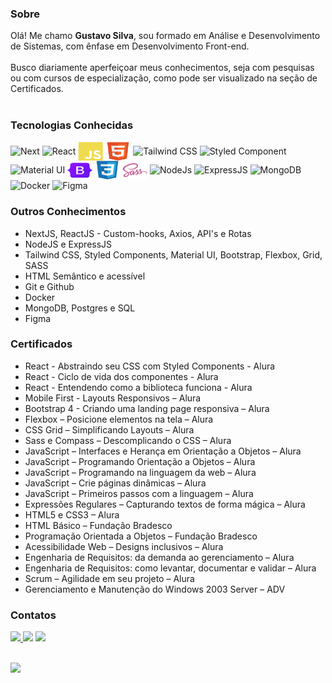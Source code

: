 <div id="sobremim">
 <h3>Sobre</h3>
  Olá! Me chamo <strong>Gustavo Silva</strong>, sou formado em Análise e Desenvolvimento de Sistemas, com ênfase em Desenvolvimento Front-end.</br></br>
  Busco diariamente aperfeiçoar meus conhecimentos, seja com pesquisas ou com cursos de especialização, como pode ser visualizado na seção de Certificados.</br></br>
  
</div>

<div style="display: inline_block">
 
<h3>Tecnologias Conhecidas</h3>
 
<img align="center" alt="Next" height="30" width="40" src="https://raw.githubusercontent.com/danielcranney/readme-generator/main/public/icons/skills/nextjs-colored.svg">
<img align="center" alt="React" height="30" width="40" src="https://raw.githubusercontent.com/danielcranney/readme-generator/main/public/icons/skills/react-colored.svg">
<img align="center" alt="Js" height="30" width="40" src="https://raw.githubusercontent.com/devicons/devicon/master/icons/javascript/javascript-plain.svg">
<img align="center" alt="HTML" height="30" width="40" src="https://raw.githubusercontent.com/devicons/devicon/master/icons/html5/html5-original.svg">
<img align="center" alt="Tailwind CSS" height="30" width="40" src="https://raw.githubusercontent.com/danielcranney/readme-generator/main/public/icons/skills/tailwindcss-colored.svg">
<img align="center" alt="Styled Component" height="30" width="40" src="https://miro.medium.com/v2/resize:fit:318/1*7jRD5QhgARucFKvRHFxpOg.png">
<img align="center" alt="Material UI" height="30" width="40" src="https://cdn.jsdelivr.net/gh/devicons/devicon/icons/materialui/materialui-original.svg">
<img align="center" alt="Bootstrap" height="30" width="40" src="https://raw.githubusercontent.com/devicons/devicon/master/icons/bootstrap/bootstrap-original.svg">
<img align="center" alt="CSS" height="30" width="40" src="https://raw.githubusercontent.com/devicons/devicon/master/icons/css3/css3-original.svg">
<img align="center" alt="SASS" height="30" width="40" src="https://raw.githubusercontent.com/devicons/devicon/master/icons/sass/sass-original.svg">
<img align="center" alt="NodeJs" height="30" width="40" src="https://raw.githubusercontent.com/danielcranney/readme-generator/main/public/icons/skills/nodejs-colored.svg">
<img align="center" alt="ExpressJS" height="30" width="40" src="https://raw.githubusercontent.com/danielcranney/readme-generator/main/public/icons/skills/express-colored.svg">
<img align="center" alt="MongoDB" height="30" width="40" src="https://raw.githubusercontent.com/danielcranney/readme-generator/main/public/icons/skills/mongodb-colored.svg">
<img align="center" alt="Docker" height="30" width="40" src="https://raw.githubusercontent.com/danielcranney/readme-generator/main/public/icons/skills/docker-colored.svg">
<img align="center" alt="Figma" height="30" width="40" src="https://raw.githubusercontent.com/danielcranney/readme-generator/main/public/icons/skills/figma-colored.svg">
  
 
  <h3>Outros Conhecimentos</h3>
  <ul>
    <li>NextJS, ReactJS - Custom-hooks, Axios, API's e Rotas</li>
    <li>NodeJS e ExpressJS</li>
    <li>Tailwind CSS, Styled Components, Material UI, Bootstrap, Flexbox, Grid, SASS </li>
    <li>HTML Semântico e acessível</li>
    <li>Git e Github</li>
    <li>Docker</li>
    <li>MongoDB, Postgres e SQL</li>
    <li>Figma</li>
  </ul>
  
  <h3>Certificados</h3>
  <ul>
    <li>React - Abstraindo seu CSS com Styled Components - Alura</li>
    <li>React - Ciclo de vida dos componentes - Alura</li>
    <li>React - Entendendo como a biblioteca funciona - Alura</li>
    <li>Mobile First - Layouts Responsivos – Alura</li>
    <li>Bootstrap 4 - Criando uma landing page responsiva – Alura</li>
    <li>Flexbox – Posicione elementos na tela – Alura</li>
    <li>CSS Grid – Simplificando Layouts – Alura</li>
    <li>Sass e Compass – Descomplicando o CSS – Alura</li>
    <li>JavaScript – Interfaces e Herança em Orientação a Objetos – Alura</li>
    <li>JavaScript – Programando Orientação a Objetos – Alura</li>
    <li>JavaScript – Programando na linguagem da web – Alura</li>
    <li>JavaScript – Crie páginas dinâmicas – Alura</li>
    <li>JavaScript – Primeiros passos com a linguagem – Alura</li>
    <li>Expressões Regulares – Capturando textos de forma mágica – Alura</li>
    <li>HTML5 e CSS3 – Alura</li>
    <li>HTML Básico – Fundação Bradesco</li>
    <li>Programação Orientada a Objetos – Fundação Bradesco</li>
    <li>Acessibilidade Web – Designs inclusivos – Alura</li>
    <li>Engenharia de Requisitos: da demanda ao gerenciamento – Alura</li>
    <li>Engenharia de Requisitos: como levantar, documentar e validar – Alura</li>
    <li>Scrum – Agilidade em seu projeto – Alura</li>
    <li>Gerenciamento e Manutenção do Windows 2003 Server – ADV</li>
  </ul>

</div>
  
<div> 
  <h3>Contatos</h3>
  <a href = "mailto:gustavocrsilva.ti@gmail.com"><img src="https://img.shields.io/badge/-Gmail-%23333?style=for-the-badge&logo=gmail&logoColor=white" target="_blank"> </a>
  <a href="https://www.linkedin.com/in/gustavocrsilva/" target="_blank"><img src="https://img.shields.io/badge/-LinkedIn-%230077B5?style=for-the-badge&logo=linkedin&logoColor=white" target="_blank"></a> 
  <a href="https://gustavocrs.tech"><img src="https://img.shields.io/badge/%3A.P.%3A-Portfolio-blue" height="28px" target="_blank"></a>
</div></br>

<div align="left">

 <img src="https://github-readme-streak-stats.herokuapp.com/?user=gustavocrs&stroke=ffffff&background=1c1917&ring=0891b2&fire=0891b2&currStreakNum=ffffff&currStreakLabel=0891b2&sideNums=ffffff&sideLabels=ffffff&dates=ffffff&hide_border=true"></br>

</div>
